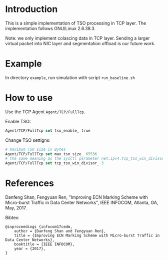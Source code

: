 # Introduction
This is a simple implementation of TSO processing in TCP layer.
The implementation follows GNU/Linux 2.6.38.3.

Note: we only implement colascing data in TCP layer.
Sending a larger virtual packet into NIC layer and segmentation offload is our future work.

# Example
In directory `example`, run simulation with script `run_baseline.sh`


# How to use
Use the TCP Agent `Agent/TCP/FullTcp`.

Enable TSO:
``` tcl
Agent/TCP/FullTcp set tso_enable_ true
```

Change TSO settigns:
```tcl
# maximum TSO size in Bytes
Agent/TCP/FullTcp set max_tso_size_ 65536
# the same meaning as the sysctl parameter net.ipv4.tcp_tso_win_divisor in Linux
Agent/TCP/FullTcp set tcp_tso_win_divisor_ 3
```


# References
Danfeng Shan, Fengyuan Ren, "Improving ECN Marking Scheme with Micro-burst Traffic in Data Center Networks", IEEE INFOCOM, Atlanta, GA, May, 2017.

Bibtex:

	@inproceedings {infocom17cedm,
		author = {Danfeng Shan and Fengyuan Ren},
    	title = {Improving ECN Marking Scheme with Micro-burst Traffic in Data Center Networks},
    	booktitle = {IEEE INFOCOM},
    	year = {2017},
	}
